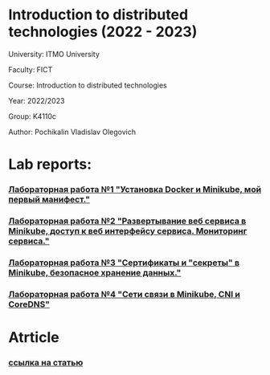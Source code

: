 # Introduction to distributed technologies (2022 - 2023)

University: ITMO University

Faculty: FICT

Course: Introduction to distributed technologies

Year: 2022/2023

Group: K4110с

Author: Pochikalin Vladislav Olegovich

# Lab reports:

### [Лабораторная работа №1 "Установка Docker и Minikube, мой первый манифест."](labs/lab1/report.md)
### [Лабораторная работа №2 "Развертывание веб сервиса в Minikube, доступ к веб интерфейсу сервиса. Мониторинг сервиса."](labs/lab2/report.md)
### [Лабораторная работа №3 "Сертификаты и "секреты" в Minikube, безопасное хранение данных."](labs/lab3/report.md)
### [Лабораторная работа №4 "Сети связи в Minikube, CNI и CoreDNS"](labs/lab4/report.md)
# Atrticle
### [ссылка на статью](https://medium.com/@just4spam118/kubernetes-%D1%81%D0%B5%D1%82%D0%B5%D0%B2%D1%8B%D0%B5-%D0%BF%D0%BE%D0%BB%D0%B8%D1%82%D0%B8%D0%BA%D0%B8-%D0%BD%D0%B0-%D0%BF%D1%80%D0%B8%D0%BC%D0%B5%D1%80%D0%B5-calico-3aba220dd55a) 